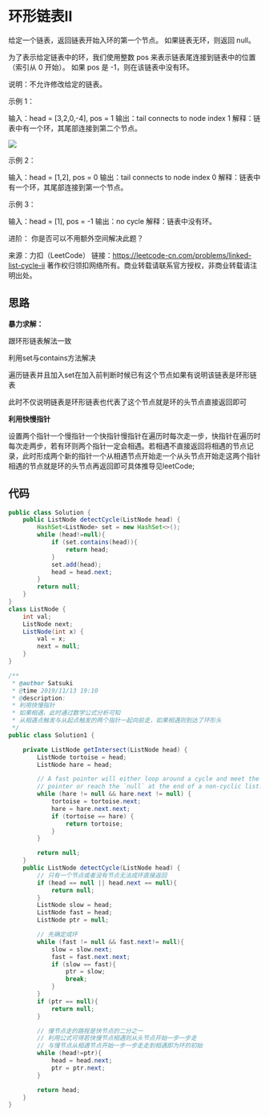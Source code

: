 # 环形链表Ⅱ

给定一个链表，返回链表开始入环的第一个节点。 如果链表无环，则返回 null。

为了表示给定链表中的环，我们使用整数 pos 来表示链表尾连接到链表中的位置（索引从 0 开始）。 如果 pos 是 -1，则在该链表中没有环。

说明：不允许修改给定的链表。

 

示例 1：

输入：head = [3,2,0,-4], pos = 1
输出：tail connects to node index 1
解释：链表中有一个环，其尾部连接到第二个节点。

![](https://assets.leetcode-cn.com/aliyun-lc-upload/uploads/2018/12/07/circularlinkedlist.png)


示例 2：

输入：head = [1,2], pos = 0
输出：tail connects to node index 0
解释：链表中有一个环，其尾部连接到第一个节点。


示例 3：

输入：head = [1], pos = -1
输出：no cycle
解释：链表中没有环。




进阶：
你是否可以不用额外空间解决此题？

来源：力扣（LeetCode）
链接：https://leetcode-cn.com/problems/linked-list-cycle-ii
著作权归领扣网络所有。商业转载请联系官方授权，非商业转载请注明出处。

## 思路

**暴力求解：**

跟环形链表解法一致

利用set与contains方法解决

遍历链表并且加入set在加入前判断时候已有这个节点如果有说明该链表是环形链表

此时不仅说明链表是环形链表也代表了这个节点就是环的头节点直接返回即可

**利用快慢指针**

设置两个指针一个慢指针一个快指针慢指针在遍历时每次走一步，快指针在遍历时每次走两步，若有环则两个指针一定会相遇。若相遇不直接返回将相遇的节点记录，此时形成两个新的指针一个从相遇节点开始走一个从头节点开始走这两个指针相遇的节点就是环的头节点再返回即可具体推导见leetCode;

## 代码

```java
public class Solution {
    public ListNode detectCycle(ListNode head) {
        HashSet<ListNode> set = new HashSet<>();
        while (head!=null){
            if (set.contains(head)){
                return head;
            }
            set.add(head);
            head = head.next;
        }
        return null;
    }
}
class ListNode {
    int val;
    ListNode next;
    ListNode(int x) {
        val = x;
        next = null;
    }
}

/**
 * @author Satsuki
 * @time 2019/11/13 19:10
 * @description:
 * 利用快慢指针
 * 如果相遇，此时通过数学公式分析可知
 * 从相遇点触发与从起点触发的两个指针一起向前走，如果相遇则到达了环形头
 */
public class Solution1 {

    private ListNode getIntersect(ListNode head) {
        ListNode tortoise = head;
        ListNode hare = head;

        // A fast pointer will either loop around a cycle and meet the slow
        // pointer or reach the `null` at the end of a non-cyclic list.
        while (hare != null && hare.next != null) {
            tortoise = tortoise.next;
            hare = hare.next.next;
            if (tortoise == hare) {
                return tortoise;
            }
        }

        return null;
    }
    public ListNode detectCycle(ListNode head) {
        // 只有一个节点或者没有节点无法成环直接返回
        if (head == null || head.next == null){
            return null;
        }
        ListNode slow = head;
        ListNode fast = head;
        ListNode ptr = null;

        // 先确定成环
        while (fast != null && fast.next!= null){
            slow = slow.next;
            fast = fast.next.next;
            if (slow == fast){
                ptr = slow;
                break;
            }
        }
        if (ptr == null){
            return null;
        }

        // 慢节点走的路程是快节点的二分之一
        // 利用公式可得若快慢节点相遇则从头节点开始一步一步走
        // 与慢节点从相遇节点开始一步一步走走到相遇即为环的初始
        while (head!=ptr){
            head = head.next;
            ptr = ptr.next;
        }

        return head;
    }
}
```

